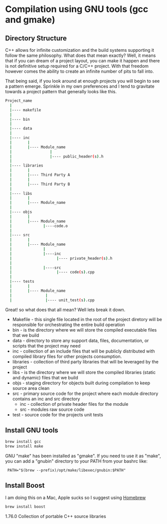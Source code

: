 # Compilation using GNU tools (gcc and gmake)

## Directory Structure

C++ allows for infinite customization and the build systems supporting it follow the same philosophy.  What does that mean exactly?  Well, it means that if you can dream of a project layout, you can make it happen and there is not definitive setup required for a C/C++ project.  With that freedom however comes the ability to create an infinite number of pits to fall into.

That being said, if you look around at enough projects you will begin to see a pattern emerge.  Sprinkle in my own preferences and I tend to gravitate towards a project pattern that generally looks like this.

```bash
Project_name
  |
  |---- makefile
  |
  |---- bin
  |
  |---- data
  |
  |---- inc
  |       |
  |       |---- Module_name
  |                 |
  |                 |---- public_header(s).h
  | 
  |---- libraries
  |       |
  |       |---- Third Party A
  |       |
  |       |---- Third Party B
  |
  |---- libs
  |       |
  |       |---- Module_name
  |
  |---- objs
  |       |
  |       |---- Module_name
  |              |----code.o
  |
  |---- src
  |       |
  |       |---- Module_name
  |              |
  |              |----inc
  |                    |---- private_header(s).h
  |
  |              |----src
  |                    |---- code(s).cpp
  |
  |---- tests
  |       |
  |       |---- Module_name
  |               |
  |               |---- unit_test(s).cpp
```

Great! so what does that all mean? Well lets break it down.

* Makefile - this single file located in the root of the project diretory will be responsible for orchestrating the entire build operation
* bin - is the directory where we will store the compiled executable files that we build
* data - directory to store any support data, files, documentation, or scripts that the project may need
* inc - collection of an include files that will be publicly distributed with compiled library files for other projects consumption.
* libraries - collection of third party libraries that will be leveraged by the project
* libs - is the directory where we will store the compiled libraries (static and dynamic) files that we build
* objs - staging directory for objects built during compilation to keep source area clean
* src - primary source code for the project where each module directory contains an inc and src directory
  * inc - collection of private header files for the module
  * src - modules raw source code
* test - source code for the projects unit tests
## Install GNU tools
```bash
brew install gcc
brew install make
```
GNU "make" has been installed as "gmake".
If you need to use it as "make", you can add a "gnubin" directory
to your PATH from your bashrc like:

     PATH="$(brew --prefix)/opt/make/libexec/gnubin:$PATH"

## Install Boost

I am doing this on a Mac, Apple sucks so I suggest using [Homebrew](https://brew.sh/)

```bash
brew install boost
```

1.76.0	Collection of portable C++ source libraries
